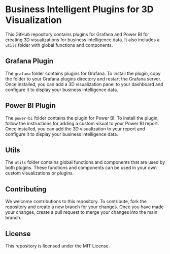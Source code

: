 # Business Intelligent Plugins for 3D Visualization

This GitHub repository contains plugins for Grafana and Power BI for creating 3D visualizations for business intelligence data. It also includes a `utils` folder with global functions and components.

## Grafana Plugin

The `grafana` folder contains plugins for Grafana. To install the plugin, copy the folder to your Grafana plugins directory and restart the Grafana server. Once installed, you can add a 3D visualization panel to your dashboard and configure it to display your business intelligence data.

## Power BI Plugin

The `power-bi` folder contains the plugin for Power BI. To install the plugin, follow the instructions for adding a custom visual to your Power BI report. Once installed, you can add the 3D visualization to your report and configure it to display your business intelligence data.

## Utils

The `utils` folder contains global functions and components that are used by both plugins. These functions and components can be used in your own custom visualizations or plugins.

## Contributing

We welcome contributions to this repository. To contribute, fork the repository and create a new branch for your changes. Once you have made your changes, create a pull request to merge your changes into the main branch.

## License

This repository is licensed under the MIT License.